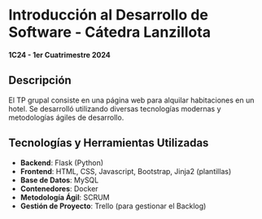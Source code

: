 # Introducción al Desarrollo de Software - Cátedra Lanzillota
**1C24 - 1er Cuatrimestre 2024**

## Descripción
El TP grupal consiste en una página web para alquilar habitaciones en un hotel. Se desarrolló utilizando diversas tecnologías modernas y metodologías ágiles de desarrollo.

## Tecnologías y Herramientas Utilizadas
- **Backend**: Flask (Python)
- **Frontend**: HTML, CSS, Javascript, Bootstrap, Jinja2 (plantillas)
- **Base de Datos**: MySQL
- **Contenedores**: Docker
- **Metodología Ágil**: SCRUM
- **Gestión de Proyecto**: Trello (para gestionar el Backlog)